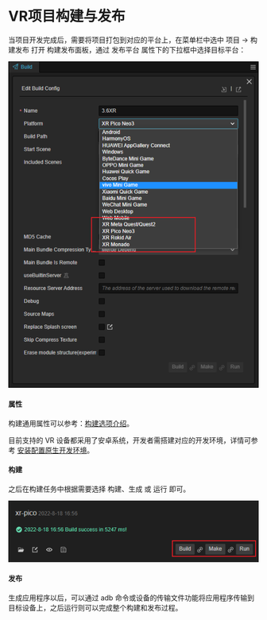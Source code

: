 # VR项目构建与发布



当项目开发完成后，需要将项目打包到对应的平台上，在菜单栏中选中 项目 -> 构建发布 打开 构建发布面板，通过 发布平台 属性下的下拉框中选择目标平台：

![select-platform](vr-proj-pub/select-platform.png)

#### 属性

构建通用属性可以参考：[构建选项介绍](https://docs.cocos.com/creator/manual/zh/editor/publish/build-panel.html)。

目前支持的 VR 设备都采用了安卓系统，开发者需搭建对应的开发环境，详情可参考 [安装配置原生开发环境](https://docs.cocos.com/creator/manual/zh/editor/publish/setup-native-development.html)。

#### 构建

之后在构建任务中根据需要选择 构建、生成 或 运行 即可。

![build](vr-proj-pub/build.png)

#### 发布

生成应用程序以后，可以通过 adb 命令或设备的传输文件功能将应用程序传输到目标设备上，之后运行则可以完成整个构建和发布过程。
